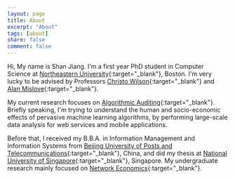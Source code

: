 ```yaml
---
layout: page
title: About
excerpt: "About"
tags: [about]
share: false
comment: false
---
```


Hi, My name is Shan Jiang. I'm a first year PhD student in Computer Science at [Northeastern University](http://www.northeastern.edu){:target="_blank"}, Boston. I'm very lucky to be advised by Professors [Christo Wilson](http://www.ccs.neu.edu/home/cbw){:target="_blank"} and [Alan Mislove](http://www.ccs.neu.edu/home/amislove){:target="_blank"}.

My current research focuses on [Algorithmic Auditing](http://personalization.ccs.neu.edu){:target="_blank"}. Briefly speaking, I'm trying to understand the human and socio-economic effects of pervasive machine learning algorithms, by performing large-scale data analysis for web services and mobile applications.

Before that, I received my B.B.A. in Information Management and Information Systems from [Beijing University of Posts and Telecommunications](http://english.bupt.edu.cn){:target="_blank"}, China, and did my thesis at [National University of Singapore](http://www.nus.edu.sg){:target="_blank"}, Singapore. My undergraduate research mainly focused on [Network Economics](https://arxiv.org/abs/1106.1282v1){:target="_blank"}.
